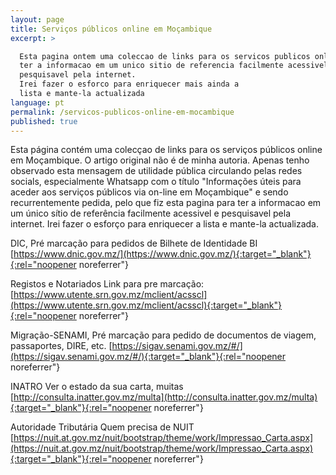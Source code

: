 ```yaml
---
layout: page
title: Serviços públicos online em Moçambique
excerpt: >

  Esta pagina ontem uma coleccao de links para os servicos publicos online em Mocambique. O artigo original nao e de minha autoria. Apenas tenho observado esta mensagem de utilidade publica circulando pelas redes socials, especialmente Whatsapp e sendo recurrentemente pedida, pelo que fiz esta pagina para
  ter a informacao em um unico sitio de referencia facilmente acessivel e
  pesquisavel pela internet.
  Irei fazer o esforco para enriquecer mais ainda a
  lista e mante-la actualizada
language: pt
permalink: /servicos-publicos-online-em-mocambique
published: true
---
```


<p class="article__excerpt">
Esta página contém uma colecçao de links para os serviços públicos online em
Moçambique. O artigo original não é de minha autoria. Apenas tenho observado
esta mensagem de utilidade pública circulando pelas redes socials, especialmente
Whatsapp com o título "Informações úteis para aceder aos serviços públicos via
on-line em Moçambique" e sendo recurrentemente pedida, pelo que fiz esta pagina para ter a informacao em um único sítio de referência facilmente acessivel e pesquisavel pela internet. Irei fazer o esforço para enriquecer a lista e mante-la actualizada.
</p>

DIC,
Pré marcação para pedidos de Bilhete de Identidade BI
[https://www.dnic.gov.mz/](https://www.dnic.gov.mz/){:target="_blank"}{:rel="noopener noreferrer"}

Registos e Notariados
Link para pre marcação: [https://www.utente.srn.gov.mz/mclient/acsscl](https://www.utente.srn.gov.mz/mclient/acsscl){:target="_blank"}{:rel="noopener noreferrer"}

Migração-SENAMI,
Pré marcação para pedido de documentos de viagem, passaportes, DIRE, etc.
[https://sigav.senami.gov.mz/#/](https://sigav.senami.gov.mz/#/){:target="_blank"}{:rel="noopener noreferrer"}

INATRO
Ver o estado da sua carta, muitas
[http://consulta.inatter.gov.mz/multa](http://consulta.inatter.gov.mz/multa){:target="_blank"}{:rel="noopener noreferrer"}

Autoridade Tributária
Quem precisa de NUIT
[https://nuit.at.gov.mz/nuit/bootstrap/theme/work/Impressao_Carta.aspx](https://nuit.at.gov.mz/nuit/bootstrap/theme/work/Impressao_Carta.aspx){:target="_blank"}{:rel="noopener noreferrer"}

